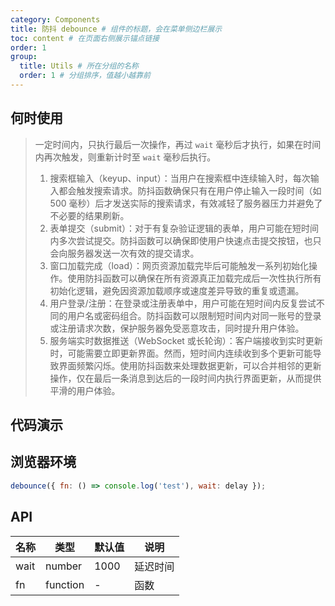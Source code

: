 ```yaml
---
category: Components
title: 防抖 debounce # 组件的标题，会在菜单侧边栏展示
toc: content # 在页面右侧展示锚点链接
order: 1
group:
  title: Utils # 所在分组的名称
  order: 1 # 分组排序，值越小越靠前
---
```


## 何时使用

> 一定时间内，只执行最后一次操作，再过 `wait` 毫秒后才执行，如果在时间内再次触发，则重新计时至 `wait` 毫秒后执行。
>
> 1.  搜索框输入（keyup、input）：当用户在搜索框中连续输入时，每次输入都会触发搜索请求。防抖函数确保只有在用户停止输入一段时间（如 500 毫秒）后才发送实际的搜索请求，有效减轻了服务器压力并避免了不必要的结果刷新。
> 2.  表单提交（submit）：对于有复杂验证逻辑的表单，用户可能在短时间内多次尝试提交。防抖函数可以确保即使用户快速点击提交按钮，也只会向服务器发送一次有效的提交请求。
> 3.  窗口加载完成（load）：网页资源加载完毕后可能触发一系列初始化操作。使用防抖函数可以确保在所有资源真正加载完成后一次性执行所有初始化逻辑，避免因资源加载顺序或速度差异导致的重复或遗漏。
> 4.  用户登录/注册：在登录或注册表单中，用户可能在短时间内反复尝试不同的用户名或密码组合。防抖函数可以限制短时间内对同一账号的登录或注册请求次数，保护服务器免受恶意攻击，同时提升用户体验。
> 5.  服务端实时数据推送（WebSocket 或长轮询）：客户端接收到实时更新时，可能需要立即更新界面。然而，短时间内连续收到多个更新可能导致界面频繁闪烁。使用防抖函数来处理数据更新，可以合并相邻的更新操作，仅在最后一条消息到达后的一段时间内执行界面更新，从而提供平滑的用户体验。

## 代码演示

<code src="./demo/index.jsx"></code>

## 浏览器环境

```js
debounce({ fn: () => console.log('test'), wait: delay });
```

## API

| 名称 | 类型     | 默认值 | 说明     |
| ---- | -------- | ------ | -------- |
| wait | number   | 1000   | 延迟时间 |
| fn   | function | -      | 函数     |
